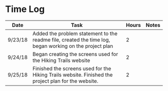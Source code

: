 # Time Log

| Date | Task | Hours | Notes|
|------|------|-------|------|
| 9/23/18| Added the problem statement to the readme file, created the time log, began working on the project plan| 2 | |
| 9/24/18| Began creating the screens used for the Hiking Trails website| 2 | |
| 9/25/18| Finished the screens used for the Hiking Trails website.  Finished the project plan for the website.| 2 | |
